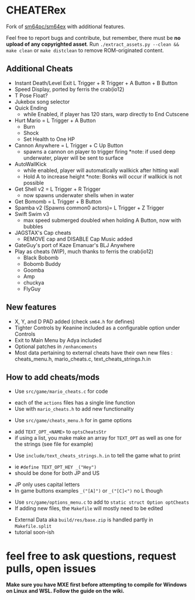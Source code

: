 # CHEATERex
Fork of [sm64pc/sm64ex](https://github.com/sm64pc/sm64ex) with additional features. 

Feel free to report bugs and contribute, but remember, there must be **no upload of any copyrighted asset**. 
Run `./extract_assets.py --clean && make clean` or `make distclean` to remove ROM-originated content.

## Additional Cheats
  * Instant Death/Level Exit L Trigger + R Trigger + A Button + B Button
  * Speed Display, ported by ferris the crab(io12)
  * T Pose Float?
  * Jukebox song selector
  * Quick Ending
    - while Enabled, if player has 120 stars, warp directly to End Cutscene
  * Hurt Mario = L Trigger + A Button
    - Burn
    - Shock
    - Set Health to One HP
  * Cannon Anywhere = L Trigger + C Up Button
    - spawns a cannon on player to trigger firing
    *note: if used deep underwater, player will be sent to surface
  * AutoWallKick
    - while enabled, player will automatically wallkick after hitting wall
    - Hold A to increase height
    *note: Bonks will occur if wallkick is not possible
  * Get Shell v2 = L Trigger + R Trigger
    - now spawns underwater shells when in water
  * Get Bomomb = L Trigger + B Button
  * Spamba v2 (Spawns common0 actors)= L Trigger + Z Trigger
  * Swift Swim v3
      - max speed submerged doubled when holding A Button, now with bubbles
  * JAGSTAX's Cap cheats
    - REMOVE cap and DISABLE Cap Music added
  * GateGuy's port of Kaze Emanuar's BLJ Anywhere
  * Play as cheats (WIP), much thanks to ferris the crab(io12)
    - Black Bobomb
    - Bobomb Buddy
    - Goomba
    - Amp
    - chuckya
    - FlyGuy

## New features
 * X, Y, and D PAD added (check `sm64.h` for defines)
 * Tighter Controls by Keanine included as a configurable option under Controls
 * Exit to Main Menu by Adya included
 * Optional patches in `/enhancements`
 * Most data pertaining to external cheats have their own new files : cheats_menu.h, mario_cheats.c, text_cheats_strings.h.in 


## How to add cheats/mods
 * Use `src/game/mario_cheats.c` for code
  - each of the `actions` files has a single line function
  - Use with `mario_cheats.h` to add new functionality
 * Use `src/game/cheats_menu.h` for in game options
  - add `TEXT_OPT_<NAME>` to `optsCheatsStr`
  - if using a list, you make make an array for `TEXT_OPT`
    as well as one for the strings (see file for example)
 * Use `include/text_cheats_strings.h.in` to tell the game what to print
 - ie `#define TEXT_OPT_HEY _("Hey")`
 - should be done for both JP and US
  + JP only uses capital letters
  + In game buttons examples `_("[A]")` or `_("[C]<")` no L though
 * Use `src/game/options_menu.c` to add to `static struct Option optCheats`
 * If adding new files, the `Makefile` will mostly need to be edited
  - External Data aka `build/res/base.zip` is handled partly in `Makefile.split`
  - tutorial soon-ish

# feel free to ask questions, request pulls, open issues
 
**Make sure you have MXE first before attempting to compile for Windows on Linux and WSL. Follow the guide on the wiki.**
